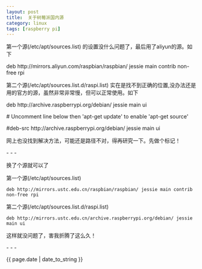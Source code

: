 ```yaml
---
layout: post
title:  关于树莓派国内源
category: linux
tags: [raspberry pi]
---
```

<p>第一个源(/etc/apt/sources.list) 的设置没什么问题了，最后用了aliyun的源。如下</p>
<p>deb http://mirrors.aliyun.com/raspbian/raspbian/ jessie main contrib non-free rpi</p>
<p>第二个源(/etc/apt/sources.list.d/raspi.list) 实在是找不到正确的位置,没办法还是用的官方的源，虽然非常非常慢，但可以正常使用。如下</p>
<p>deb http://archive.raspberrypi.org/debian/ jessie main ui</p>
<p># Uncomment line below then 'apt-get update' to enable 'apt-get source'</p>
<p>#deb-src http://archive.raspberrypi.org/debian/ jessie main ui</p>
<p>网上也没找到解决方法，可能还是路径不对，得再研究一下。先做个标记！</p>
- - -
<p>换了个源就可以了</p>
<p>第一个源(/etc/apt/sources.list)</p>
<p><code>deb http://mirrors.ustc.edu.cn/raspbian/raspbian/ jessie main contrib non-free rpi</code></p>
<p>第二个源(/etc/apt/sources.list.d/raspi.list)</p>
<p><code>deb http://mirrors.ustc.edu.cn/archive.raspberrypi.org/debian/ jessie main ui</code></p>
<p>这样就没问题了，害我折腾了这么久！</p>
- - -

<p>{{ page.date | date_to_string }}</p>
